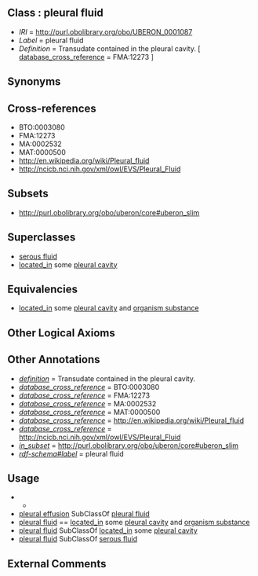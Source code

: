 
## Class : pleural fluid

 * *IRI* = http://purl.obolibrary.org/obo/UBERON_0001087
 * *Label* = pleural fluid
 * *Definition* = Transudate contained in the pleural cavity. [ [database_cross_reference](../../ef/oboInOwl#hasDbXref.md) = FMA:12273 ]

## Synonyms


## Cross-references

 * BTO:0003080
 * FMA:12273
 * MA:0002532
 * MAT:0000500
 * http://en.wikipedia.org/wiki/Pleural_fluid
 * http://ncicb.nci.nih.gov/xml/owl/EVS/Pleural_Fluid

## Subsets

 * http://purl.obolibrary.org/obo/uberon/core#uberon_slim

## Superclasses

 * [serous fluid](../../UBERON/94/UBERON_0007794.md)
 * [located_in](../../RO/25/RO_0001025.md) some [pleural cavity](../../UBERON/02/UBERON_0002402.md)

## Equivalencies

 * [located_in](../../RO/25/RO_0001025.md) some [pleural cavity](../../UBERON/02/UBERON_0002402.md) and [organism substance](../../UBERON/63/UBERON_0000463.md)

## Other Logical Axioms


## Other Annotations

 * *[definition](../../IAO/15/IAO_0000115.md)* = Transudate contained in the pleural cavity.
 * *[database_cross_reference](../../ef/oboInOwl#hasDbXref.md)* = BTO:0003080
 * *[database_cross_reference](../../ef/oboInOwl#hasDbXref.md)* = FMA:12273
 * *[database_cross_reference](../../ef/oboInOwl#hasDbXref.md)* = MA:0002532
 * *[database_cross_reference](../../ef/oboInOwl#hasDbXref.md)* = MAT:0000500
 * *[database_cross_reference](../../ef/oboInOwl#hasDbXref.md)* = http://en.wikipedia.org/wiki/Pleural_fluid
 * *[database_cross_reference](../../ef/oboInOwl#hasDbXref.md)* = http://ncicb.nci.nih.gov/xml/owl/EVS/Pleural_Fluid
 * *[in_subset](../../et/oboInOwl#inSubset.md)* = http://purl.obolibrary.org/obo/uberon/core#uberon_slim
 * *[rdf-schema#label](../../el/rdf-schema#label.md)* = pleural fluid

## Usage

 * -
 * [pleural effusion](../../UBERON/75/UBERON_0000175.md) SubClassOf [pleural fluid](../../UBERON/87/UBERON_0001087.md)
 * [pleural fluid](../../UBERON/87/UBERON_0001087.md) == [located_in](../../RO/25/RO_0001025.md) some [pleural cavity](../../UBERON/02/UBERON_0002402.md) and [organism substance](../../UBERON/63/UBERON_0000463.md)
 * [pleural fluid](../../UBERON/87/UBERON_0001087.md) SubClassOf [located_in](../../RO/25/RO_0001025.md) some [pleural cavity](../../UBERON/02/UBERON_0002402.md)
 * [pleural fluid](../../UBERON/87/UBERON_0001087.md) SubClassOf [serous fluid](../../UBERON/94/UBERON_0007794.md)

## External Comments

